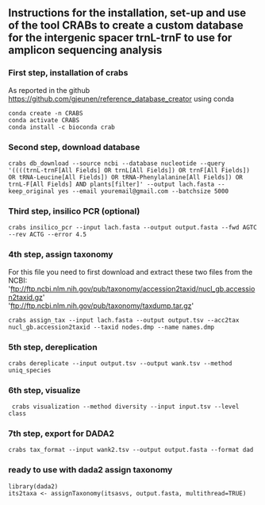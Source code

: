 ## Instructions for the installation, set-up and use of the tool CRABs to create a custom database for the intergenic spacer trnL-trnF to use for amplicon sequencing analysis

### First step, installation of crabs
As reported in the github https://github.com/gjeunen/reference_database_creator using conda

```
conda create -n CRABS
conda activate CRABS
conda install -c bioconda crab
```
### Second step, download database

```
crabs db_download --source ncbi --database nucleotide --query '((((trnL-trnF[All Fields] OR trnL[All Fields]) OR trnF[All Fields]) OR tRNA-Leucine[All Fields]) OR tRNA-Phenylalanine[All Fields]) OR trnL-F[All Fields] AND plants[filter]' --output lach.fasta --keep_original yes --email youremail@gmail.com --batchsize 5000
```

### Third step, insilico PCR (optional)
```
crabs insilico_pcr --input lach.fasta --output output.fasta --fwd AGTC --rev ACTG --error 4.5
```

### 4th step, assign taxonomy
For this file you need to first download and extract these two files from the NCBI: <br />
'ftp://ftp.ncbi.nlm.nih.gov/pub/taxonomy/accession2taxid/nucl_gb.accession2taxid.gz' <br />
'ftp://ftp.ncbi.nlm.nih.gov/pub/taxonomy/taxdump.tar.gz'

```
crabs assign_tax --input lach.fasta --output output.tsv --acc2tax nucl_gb.accession2taxid --taxid nodes.dmp --name names.dmp
```
### 5th step, dereplication

```
crabs dereplicate --input output.tsv --output wank.tsv --method uniq_species                                            
```

### 6th step, visualize

```
 crabs visualization --method diversity --input input.tsv --level class
``` 

### 7th step, export for  DADA2

```
crabs tax_format --input wank2.tsv --output output.fasta --format dad                                               
```

### ready to use with dada2 assign taxonomy

```
library(dada2)
its2taxa <- assignTaxonomy(itsasvs, output.fasta, multithread=TRUE)
```
